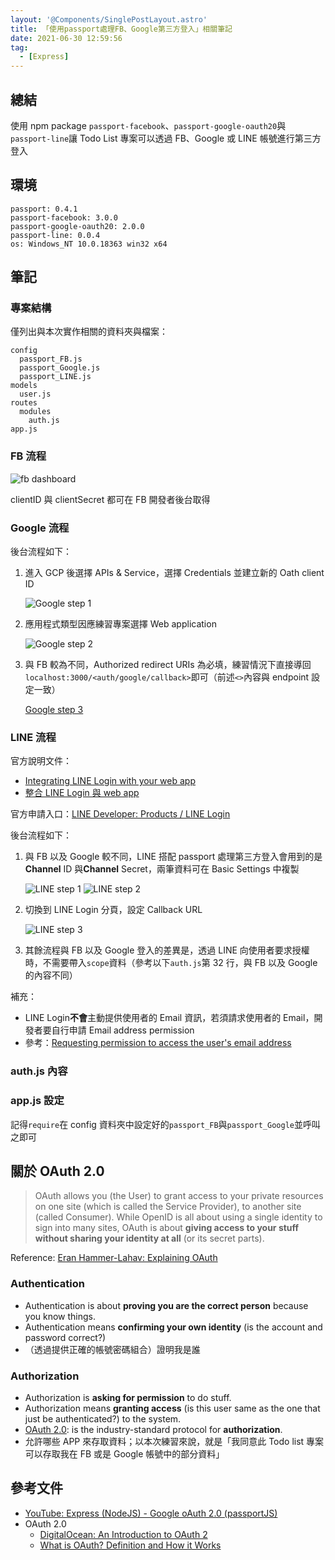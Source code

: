 ```yaml
---
layout: '@Components/SinglePostLayout.astro'
title: 「使用passport處理FB、Google第三方登入」相關筆記
date: 2021-06-30 12:59:56
tag:
  - [Express]
---
```


## 總結

使用 npm package `passport-facebook`、`passport-google-oauth20`與`passport-line`讓 Todo List 專案可以透過 FB、Google 或 LINE 帳號進行第三方登入

## 環境

```
passport: 0.4.1
passport-facebook: 3.0.0
passport-google-oauth20: 2.0.0
passport-line: 0.0.4
os: Windows_NT 10.0.18363 win32 x64
```

## 筆記

### 專案結構

僅列出與本次實作相關的資料夾與檔案：

```
config
  passport_FB.js
  passport_Google.js
  passport_LINE.js
models
  user.js
routes
  modules
    auth.js
app.js
```

### FB 流程

<script src="https://gist.github.com/tzynwang/7b5d441f8127653fac09bbebd9a9ac0f.js"></script>

![fb dashboard](/2021/express-passport-facebook-google-line/fb_dashboard.jpg)

clientID 與 clientSecret 都可在 FB 開發者後台取得

### Google 流程

<script src="https://gist.github.com/tzynwang/26b84e1bfaccf5dc353ad01b0d2cfd65.js"></script>

後台流程如下：

1. 進入 GCP 後選擇 APIs & Service，選擇 Credentials 並建立新的 Oath client ID

   ![Google step 1](/2021/express-passport-facebook-google-line/Google_step1.jpg)

2. 應用程式類型因應練習專案選擇 Web application

   ![Google step 2](/2021/express-passport-facebook-google-line/Google_step2.jpg)

3. 與 FB 較為不同，Authorized redirect URIs 為必填，練習情況下直接導回`localhost:3000/<auth/google/callback>`即可（前述`<>`內容與 endpoint 設定一致）

   [Google step 3](/2021/express-passport-facebook-google-line/Google_step3.jpg)

### LINE 流程

<script src="https://gist.github.com/tzynwang/21340bfe58134bb6e1cb6a07e9def494.js"></script>

官方說明文件：

- [Integrating LINE Login with your web app](https://developers.line.biz/en/docs/line-login/integrate-line-login/)
- [整合 LINE Login 與 web app](https://developers.line.biz/zh-hant/docs/line-login/integrate-line-login/)

官方申請入口：[LINE Developer: Products / LINE Login](https://developers.line.biz/en/services/line-login/)

後台流程如下：

1. 與 FB 以及 Google 較不同，LINE 搭配 passport 處理第三方登入會用到的是**Channel** ID 與**Channel** Secret，兩筆資料可在 Basic Settings 中複製

   ![LINE step 1](/2021/express-passport-facebook-google-line/LINE_dashboard1.jpg)
   ![LINE step 2](/2021/express-passport-facebook-google-line/LINE_dashboard2.jpg)

2. 切換到 LINE Login 分頁，設定 Callback URL

   ![LINE step 3](/2021/express-passport-facebook-google-line/LINE_dashboard3.jpg)

3. 其餘流程與 FB 以及 Google 登入的差異是，透過 LINE 向使用者要求授權時，不需要帶入`scope`資料（參考以下`auth.js`第 32 行，與 FB 以及 Google 的內容不同）

補充：

- LINE Login**不會**主動提供使用者的 Email 資訊，若須請求使用者的 Email，開發者要自行申請 Email address permission
- 參考：[Requesting permission to access the user's email address](https://developers.line.biz/en/docs/line-login/integrate-line-login/#applying-for-email-permission)

### auth.js 內容

<script src="https://gist.github.com/tzynwang/302a2a4b7098456bcd09f233093946a6.js"></script>

### app.js 設定

<script src="https://gist.github.com/tzynwang/e9758c91408f8062498e2ef7f3ea6207.js"></script>

記得`require`在 config 資料夾中設定好的`passport_FB`與`passport_Google`並呼叫之即可

## 關於 OAuth 2.0

> OAuth allows you (the User) to grant access to your private resources on one site (which is called the Service Provider), to another site (called Consumer). While OpenID is all about using a single identity to sign into many sites, OAuth is about **giving access to your stuff without sharing your identity at all** (or its secret parts).

Reference: [Eran Hammer-Lahav: Explaining OAuth](https://hueniversedotcom.wordpress.com/2007/09/05/explaining-oauth/)

### Authentication

- Authentication is about **proving you are the correct person** because you know things.
- Authentication means **confirming your own identity** (is the account and password correct?)
- （透過提供正確的帳號密碼組合）證明我是誰

### Authorization

- Authorization is **asking for permission** to do stuff.
- Authorization means **granting access** (is this user same as the one that just be authenticated?) to the system.
- [OAuth 2.0](https://oauth.net/2/): is the industry-standard protocol for **authorization**.
- 允許哪些 APP 來存取資料；以本次練習來說，就是「我同意此 Todo list 專案可以存取我在 FB 或是 Google 帳號中的部分資料」

## 參考文件

- [YouTube: Express (NodeJS) - Google oAuth 2.0 (passportJS)](https://youtu.be/o9e3ex-axzA)
- OAuth 2.0
  - [DigitalOcean: An Introduction to OAuth 2](https://www.digitalocean.com/community/tutorials/an-introduction-to-oauth-2)
  - [What is OAuth? Definition and How it Works](https://www.varonis.com/blog/what-is-oauth/)
